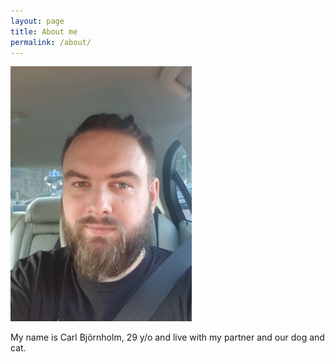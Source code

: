 ```yaml
---
layout: page
title: About me
permalink: /about/
---
```


![Me!](/assets/Me2.jpg)

My name is Carl Bj&ouml;rnholm, 29 y/o and live with my partner and our dog and cat. 